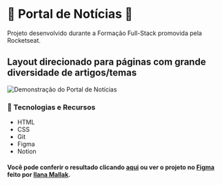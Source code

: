 # 📰 Portal de Notícias 📰
  
Projeto desenvolvido durante a Formação Full-Stack promovida pela Rocketseat.  
  
## Layout direcionado para páginas com grande diversidade de artigos/temas
  
![Demonstração do Portal de Notícias](.gitconfig/portal-de-noticias-preview.gif)

### 🤖 Tecnologias e Recursos  
  
* HTML
* CSS
* Git
* Figma
* Notion  
  
#### Você pode conferir o resultado clicando [aqui](https://arturtinoco.github.io/formacao-full-stack/projeto-portal-noticias) ou ver o projeto no [Figma](https://www.figma.com/community/file/1362166020452569562) feito por [Ilana Mallak](https://www.linkedin.com/in/ilanamallak/).  